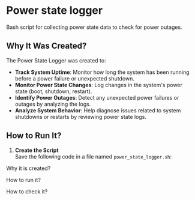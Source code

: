 # Power state logger
Bash script for collecting power state data to check for power outages.

## Why It Was Created?

The Power State Logger was created to:

- **Track System Uptime**: Monitor how long the system has been running before a power failure or unexpected shutdown.
- **Monitor Power State Changes**: Log changes in the system's power state (boot, shutdown, restart).
- **Identify Power Outages**: Detect any unexpected power failures or outages by analyzing the logs.
- **Analyze System Behavior**: Help diagnose issues related to system shutdowns or restarts by reviewing power state logs.

## How to Run It?

1. **Create the Script**  
   Save the following code in a file named `power_state_logger.sh`:

Why it is created?

How to run it?

How to check it?

